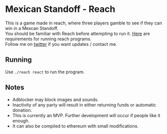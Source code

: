 # Mexican Standoff - Reach
This is a game made in reach, where three players gamble to see if they can win in a Mexcan Standoff.  
You should be familiar with Reach before attempting to run it. [Here](https://docs.reach.sh/tut-1.html) are requirements for running reach programs.  
Follow me on [twitter](https://twitter.com/jlboetticher) if you want updates / contact me.

## Running
Use `./reach react` to run the program.

## Notes
- Adblocker may block images and sounds.
- Inactivity of any party will result in either returning funds or automatic donation.
- This is currently an MVP. Further development will occur if people like it enough.
- It can also be compiled to ethereum with small modifications.